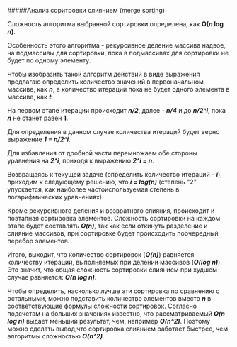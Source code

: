 #####Анализ соритровки слиянием (merge sorting)

Сложность алгоритма выбранной сортировки определена, как **O(*n* log *n*)**.

Особенность этого алгоритма - рекурсивное деление массива надвое, на подмассивы для сортировки,
пока в подмассивах для сортировки не будет по одному элементу.

Чтобы изобразить такой алгоритм действий в виде выражения предлагаю определить количество значений в первоначальном
массиве, как ***n***, а количество итераций пока не будет одного элемента в массиве, как ***t***.

На первом этапе итерации происходит ***n/2***, далее - ***n/4*** и до ***n/2^i***, пока ***n*** не станет равен **1**.

Для определения в данном случае количества итераций будет верно выражение ***1 = n/2^i***.

Для избавления от дробной части перемножаем обе стороны уравнения на ***2^i***, приходя к выражению ***2^i = n***.

Возвращаясь к текущей задаче (определить количество итераций - ***i***), приходим к следующему решению, что ***i = log(n)***
(степень "2" упускается, как наиболее частоиспользуемая степень в логарифмических уравнениях).

Кроме рекурсивного деления и возвратного слияния, происходит и поэтапная сортировка элементов. Сложность сортировки на
каждом этапе будет составлять ***O(n)***, так как если откинуть разделение и слияние массивов, при сортировке будет происходить
поочередный перебор элементов.

Итого, выходит, что количество сортировок (***O(n)***) равняется количеству итераций, выполняемых при делении массивов (***O(log n)***).
Это значит, что общая сложность сортировки слиянием при худшем случае равняется: ***O(n log n)***.

Чтобы определить, насколько лучше эти сортировка по сравнению с остальными, можно подставить количество элементов вместо ***n*** в соответствующие формулы сложности сортировок. 
Согласно подсчетам на больших значениях известно, что рассматриваемый ***O(n log n)*** выдает меньший результат, чем, например ***O(n^2)***. Поэтому можно сделать вывод,что
сортировка слиянием работает быстрее, чем алгоритмы сложностью ***O(n^2)***.
